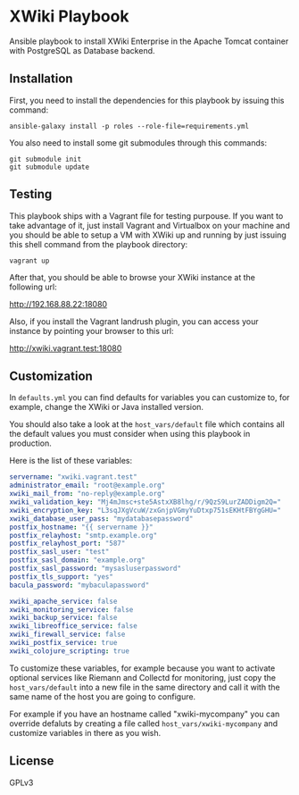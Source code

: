 XWiki Playbook
==============

Ansible playbook to install XWiki Enterprise in the Apache Tomcat
container with PostgreSQL as Database backend.

## Installation

First, you need to install the dependencies for this playbook by
issuing this command:

```shell
ansible-galaxy install -p roles --role-file=requirements.yml

```

You also need to install some git submodules through this commands:

```shell
git submodule init
git submodule update

```

## Testing

This playbook ships with a Vagrant file for testing purpouse. If you
want to take advantage of it, just install Vagrant and Virtualbox on
your machine and you should be able to setup a VM with XWiki up and
running by just issuing this shell command from the playbook
directory:

```shell
vagrant up

```

After that, you should be able to browse your XWiki instance at the
following url:

http://192.168.88.22:18080

Also, if you install the Vagrant landrush plugin, you can access your
instance by pointing your browser to this url:

http://xwiki.vagrant.test:18080

## Customization

In ``defaults.yml`` you can find defaults for variables you can
customize to, for example, change the XWiki or Java installed version.

You should also take a look at the ``host_vars/default`` file which
contains all the default values you must consider when using this
playbook in production.

Here is the list of these variables:

```yaml
servername: "xwiki.vagrant.test"
administrator_email: "root@example.org"
xwiki_mail_from: "no-reply@example.org"
xwiki_validation_key: "Mj4mJmsc+ste5AstxXB8lhg/r/9QzS9LurZADDigm2Q="
xwiki_encryption_key: "L3sqJXgVcuW/zxGnjpVGmyYuDtxp751sEKHtFBYgGHU="
xwiki_database_user_pass: "mydatabasepassword"
postfix_hostname: "{{ servername }}"
postfix_relayhost: "smtp.example.org"
postfix_relayhost_port: "587"
postfix_sasl_user: "test"
postfix_sasl_domain: "example.org"
postfix_sasl_password: "mysasluserpassword"
postfix_tls_support: "yes"
bacula_password: "mybaculapassword"

xwiki_apache_service: false
xwiki_monitoring_service: false
xwiki_backup_service: false
xwiki_libreoffice_service: false
xwiki_firewall_service: false
xwiki_postfix_service: true
xwiki_colojure_scripting: true
```

To customize these variables, for example because you want to activate
optional services like Riemann and Collectd for monitoring, just copy
the ``host_vars/default`` into a new file in the same directory and
call it with the same name of the host you are going to configure.

For example if you have an hostname called "xwiki-mycompany" you can
override defaluts by creating a file called
``host_vars/xwiki-mycompany`` and customize variables in there as you
wish.

## License

GPLv3

